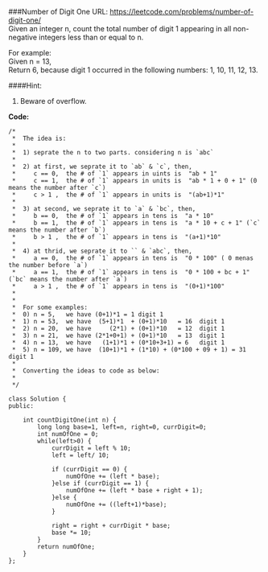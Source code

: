 ###Number of Digit One
URL: https://leetcode.com/problems/number-of-digit-one/</br>
Given an integer n, count the total number of digit 1 appearing in all non-negative integers less than or equal to n.

For example:</br>
Given n = 13,</br>
Return 6, because digit 1 occurred in the following numbers: 1, 10, 11, 12, 13.

####Hint:

1. Beware of overflow.

__Code:__

	/*
	 *  The idea is:
	 *  
	 *  1) seprate the n to two parts. considering n is `abc` 
	 *     
	 *  2) at first, we seprate it to `ab` & `c`, then, 
	 *     c == 0,  the # of `1` appears in uints is  "ab * 1"
	 *     c == 1,  the # of `1` appears in units is  "ab * 1 + 0 + 1" (0 means the number after `c`)
	 *     c > 1 ,  the # of `1` appears in units is  "(ab+1)*1"
	 *  
	 *  3) at second, we seprate it to `a` & `bc`, then,
	 *     b == 0,  the # of `1` appears in tens is  "a * 10"
	 *     b == 1,  the # of `1` appears in tens is  "a * 10 + c + 1" (`c` means the number after `b`)
	 *     b > 1 ,  the # of `1` appears in tens is  "(a+1)*10"
	 *  
	 *  4) at thrid, we seprate it to `` & `abc`, then,
	 *     a == 0,  the # of `1` appears in tens is  "0 * 100" ( 0 menas the number before `a`)
	 *     a == 1,  the # of `1` appears in tens is  "0 * 100 + bc + 1" (`bc` means the number after `a`)
	 *     a > 1 ,  the # of `1` appears in tens is  "(0+1)*100" 
	 *  
	 *  
	 *  For some examples: 
	 *  0) n = 5,   we have (0+1)*1 = 1 digit 1
	 *  1) n = 53,  we have  (5+1)*1  + (0+1)*10   = 16  digit 1
	 *  2) n = 20,  we have     (2*1) + (0+1)*10   = 12  digit 1 
	 *  3) n = 21,  we have (2*1+0+1) + (0+1)*10   = 13  digit 1
	 *  4) n = 13,  we have   (1+1)*1 + (0*10+3+1) = 6   digit 1
	 *  5) n = 109, we have  (10+1)*1 + (1*10) + (0*100 + 09 + 1) = 31 digit 1 
	 *  
	 *  Converting the ideas to code as below:
	 *  
	 */

	class Solution {
	public:

	    int countDigitOne(int n) {
	        long long base=1, left=n, right=0, currDigit=0;
	        int numOfOne = 0;
	        while(left>0) {
	            currDigit = left % 10;
	            left = left/ 10;
	            
	            if (currDigit == 0) {
	                numOfOne += (left * base);
	            }else if (currDigit == 1) {
	                numOfOne += (left * base + right + 1);
	            }else {
	                numOfOne += ((left+1)*base);
	            }
	            
	            right = right + currDigit * base;
	            base *= 10;
	        }
	        return numOfOne;
	    }
	};